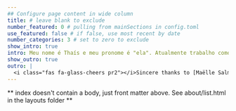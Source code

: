 ```yaml
---
## Configure page content in wide column
title: # leave blank to exclude
number_featured: 0 # pulling from mainSections in config.toml
use_featured: false # if false, use most recent by date
number_categories: 3 # set to zero to exclude
show_intro: true
intro: Meu nome é Thaís e meu pronome é "ela". Atualmente trabalho como analista de dados. Tenho experiência com análise de dados públicos e o estudo de políticas públicas, adquiridos por meio do meu estágio na Secretataria de Desenvolvimento Social de São Paulo em avaliação e monitoramento de políticas sociais, mestrado em Ciência Política e no meu trabalho como assistente de pesquisa no Instituto de Estudos Avançados da USP. Mais recentemente tenho trabalhado com análise de dados no setor privado, com construção de indicadores que atendam o negócio, visualização de dados, sejam dashboards construídos com Tableau, Power Bi e Looker Studio, mas também apresentações gerenciais, análises estatísticas, cálculos amostrais entre outras atividades relacionadas com análise de dados. Também trabalhei automatizando processos manuais de análises de dados, seja com as ferramentas citadas ou usando linguagem de programação R. Atualmente estou me dedicando ao aprofundamento do estudo de estatística para análise causal. Entre em contato caso tenha interesse no meu trabalho :)
show_outro: true
outro: |
  <i class="fas fa-glass-cheers pr2"></i>Sincere thanks to [Maëlle Salmon](https://masalmon.eu/) for her help naming this Hugo theme!
---
```


** index doesn't contain a body, just front matter above.
See about/list.html in the layouts folder ** 